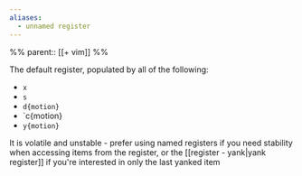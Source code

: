 ```yaml
---
aliases:
  - unnamed register
---
```


%%
parent:: [[+ vim]]
%%

The default register, populated by all of the following:

- `x`
- `s`
- `d{motion}`
- `c{motion}
- `y{motion}`

It is volatile and unstable - prefer using named registers if you need stability when accessing items from the register, or the [[register - yank|yank register]] if you're interested in only the last yanked item